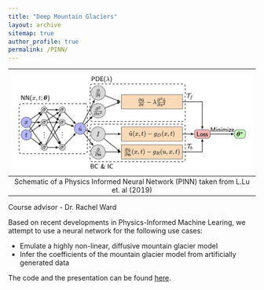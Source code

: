 ```yaml
---
title: "Deep Mountain Glaciers"
layout: archive
sitemap: true
author_profile: true
permalink: /PINN/
---
```


|![PINN.jpeg](/assets/images/PINN.jpeg)
|:--:|
| Schematic of a Physics Informed Neural Network (PINN) taken from L.Lu et. al (2019) |

Course advisor - Dr. Rachel Ward

Based on recent developments in Physics-Informed Machine Learing, we attempt to use a neural network for the following use cases:

- Emulate a highly non-linear, diffusive mountain glacier model
- Infer the coefficients of the mountain glacier model from artificially generated data

The code and the presentation can be found [here](https://github.com/Shreyas911/PINN).
